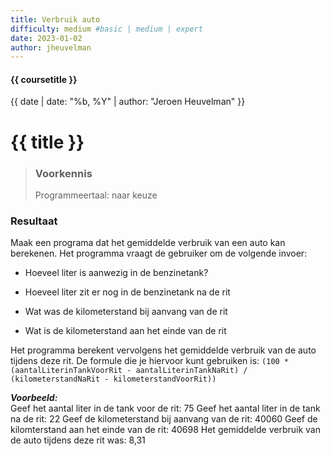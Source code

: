 ```yaml
---
title: Verbruik auto
difficulty: medium #basic | medium | expert
date: 2023-01-02
author: jheuvelman
---
```


#### {{ coursetitle }}
{{ date | date: "%b, %Y" | author: "Jeroen Heuvelman" }}


# {{ title }}

> ### Voorkennis
> Programmeertaal: naar keuze

### Resultaat
Maak een programa dat het gemiddelde verbruik van een auto kan
berekenen. Het programma vraagt de gebruiker om de volgende invoer:

- Hoeveel liter is aanwezig in de benzinetank?

- Hoeveel liter zit er nog in de benzinetank na de rit

- Wat was de kilometerstand bij aanvang van de rit

- Wat is de kilometerstand aan het einde van de rit

Het programma berekent vervolgens het gemiddelde verbruik van de auto
tijdens deze rit. De formule die je hiervoor kunt gebruiken is:
`(100 * (aantalLiterinTankVoorRit - aantalLiterinTankNaRit) / (kilometerstandNaRit - kilometerstandVoorRit))`

***Voorbeeld:***  
Geef het aantal liter in de tank voor de rit: 75 Geef het aantal liter
in de tank na de rit: 22 Geef de kilometerstand bij aanvang van de rit:
40060 Geef de kilomterstand aan het einde van de rit: 40698 Het
gemiddelde verbruik van de auto tijdens deze rit was: 8,31

